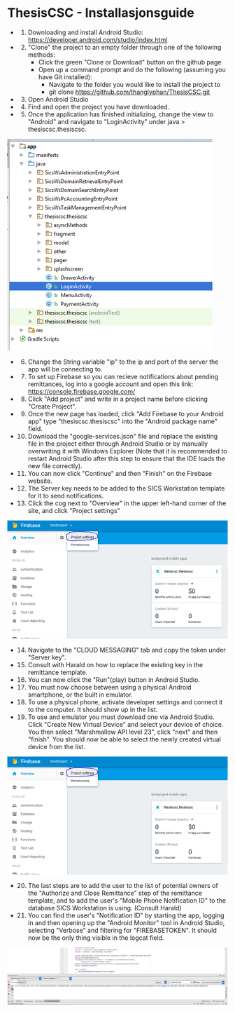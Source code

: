 # ThesisCSC - Installasjonsguide

- 1. Downloading and install Android Studio: https://developer.android.com/studio/index.html
- 2. "Clone" the project to an empty folder through one of the following methods: 
     - Click the green "Clone or Download" button on the github page
     - Open up a command prompt and do the following (assuming you have Git installed):
          * Navigate to the folder you would like to install the project to
          * git clone https://github.com/thanglyphan/ThesisCSC.git
- 3. Open Android Studio
- 4. Find and open the project you have downloaded.
- 5. Once the application has finished initializing, change the view to "Android" and navigate to "LoginActivity" under java > thesiscsc.thesiscsc.

![alt tag](https://github.com/thanglyphan/ThesisCSC/blob/master/img/login.PNG)

- 6. Change the String variable "ip" to the ip and port of the server the app will be connecting to.

- 7. To set up Firebase so you can recieve notifications about pending remittances, log into a google account and open this link:
     https://console.firebase.google.com/
- 8. Click "Add project" and write in a project name before clicking "Create Project".
- 9. Once the new page has loaded, click "Add Firebase to your Android app" type "thesiscsc.thesiscsc" into the "Android package name" field.
- 10. Download the "google-services.json" file and replace the existing file in the project either through Android Studio or by manually overwriting it with Windows Explorer (Note that it is recommended to restart Android Studio after this step to ensure that the IDE loads the new file correctly).
- 11. You can now click "Continue" and then "Finish" on the Firebase website.
- 12. The Server key needs to be added to the SICS Workstation template for it to send notifications.
- 13. Click the cog next to "Overview" in the upper left-hand corner of the site, and click "Project settings"

![alt tag](https://github.com/thanglyphan/ThesisCSC/blob/master/img/projectsettings.PNG)

- 14. Navigate to the "CLOUD MESSAGING" tab and copy the token under "Server key".
- 15. Consult with Harald on how to replace the existing key in the remittance template.

     
- 16. You can now click the "Run"(play) button in Android Studio.
- 17. You must now choose between using a physical Android smartphone, or the built in emulator.
- 18. To use a physical phone, activate developer settings and connect it to the computer. It should show up in the list.
- 19. To use and emulator you must download one via Android Studio. Click "Create New Virtual Device" and select your device of choice. You then select "Marshmallow API level 23", click "next" and then "finish". You should now be able to select the newly created virtual device from the list.

![alt tag](https://github.com/thanglyphan/ThesisCSC/blob/master/img/projectsettings.PNG)

- 20. The last steps are to add the user to the list of potential owners of the "Authorize and Close Remittance" step of the remittance template, and to add the user's "Mobile Phone Notification ID" to the database SICS Workstation is using. (Consult Harald)
- 21. You can find the user's "Notification ID" by starting the app, logging in and then opening up the "Android Monitor" tool in Android Studio, selecting "Verbose" and filtering for "FIREBASETOKEN". It should now be the only thing visible in the logcat field.

![alt tag](https://github.com/thanglyphan/ThesisCSC/blob/master/img/Firebasetoken.PNG)
